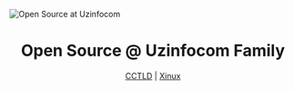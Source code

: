 ![Open Source at Uzinfocom](https://github.com/uzinfocom-org/.github/blob/main/images/banners.png) 

<p align="center"><h1 align="center">Open Source @ Uzinfocom Family</h1></p>

<p align="center"><a href="https://t.me/cctlduz">CCTLD</a> | <a href="https://t.me/xinuxuz">Xinux</a></p>
